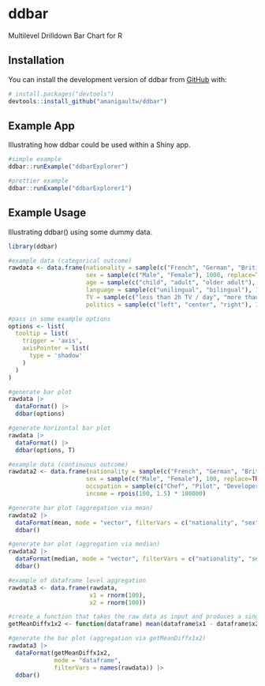 

<!-- README.md is generated from README.Rmd. Please edit that file -->

# ddbar

<!-- badges: start -->
<!-- badges: end -->

 Multilevel Drilldown Bar Chart for R

## Installation

You can install the development version of ddbar from
[GitHub](https://github.com/) with:

``` r
# install.packages("devtools")
devtools::install_github("amanigaultw/ddbar")
```

## Example App

Illustrating how ddbar could be used within a Shiny app.

``` r
#simple example
ddbar::runExample("ddbarExplorer")

#prettier example
ddbar::runExample("ddbarExplorer1")
```

## Example Usage

Illustrating ddbar() using some dummy data.

``` r
library(ddbar)

#example data (categorical outcome)
rawdata <- data.frame(nationality = sample(c("French", "German", "British"), 1000, replace=TRUE, prob=c(0.4, 0.3, 0.3)),
                      sex = sample(c("Male", "Female"), 1000, replace=TRUE, prob=c(0.5, 0.5)),
                      age = sample(c("child", "adult", "older adult"), 1000, replace=TRUE, prob=c(0.1, 0.7, 0.2)),
                      language = sample(c("unilingual", "bilingual"), 1000, replace=TRUE, prob=c(0.7, 0.3)),
                      TV = sample(c("less than 2h TV / day", "more than 2h TV / day"), 1000, replace=TRUE, prob=c(0.7, 0.3)),
                      politics = sample(c("left", "center", "right"), 1000, replace=TRUE, prob=c(0.3, 0.4, 0.3)))

#pass in some example options
options <- list(
  tooltip = list(
    trigger = 'axis',
    axisPointer = list(
      type = 'shadow'
    )
  )
)

#generate bar plot
rawdata |> 
  dataFormat() |>
  ddbar(options)

#generate horizontal bar plot 
rawdata |> 
  dataFormat() |>
  ddbar(options, T)

#example data (continuous outcome)  
rawdata2 <- data.frame(nationality = sample(c("French", "German", "British"), 100, replace=TRUE, prob=c(0.4, 0.3, 0.3)),
                      sex = sample(c("Male", "Female"), 100, replace=TRUE, prob=c(0.5, 0.5)),
                      occupation = sample(c("Chef", "Pilot", "Developer"), 100, replace=TRUE, prob=c(0.1, 0.7, 0.2)),
                      income = rpois(100, 1.5) * 100000)

#generate bar plot (aggregation via mean)
rawdata2 |> 
  dataFormat(mean, mode = "vector", filterVars = c("nationality", "sex", "occupation")) |>
  ddbar()

#generate bar plot (aggregation via median)  
rawdata2 |> 
  dataFormat(median, mode = "vector", filterVars = c("nationality", "sex", "occupation")) |>
  ddbar()

#example of dataframe level aggregation 
rawdata3 <- data.frame(rawdata,
                       x1 = rnorm(100),
                       x2 = rnorm(100))

#create a function that takes the raw data as input and produces a single numeric value as output
getMeanDiffx1x2 <- function(dataframe) mean(dataframe$x1 - dataframe$x2, na.rm = TRUE)

#generate the bar plot (aggregation via getMeanDiffx1x2)
rawdata3 |>
  dataFormat(getMeanDiffx1x2, 
             mode = "dataframe", 
             filterVars = names(rawdata)) |>
  ddbar()
```
